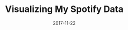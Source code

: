 ---
path: /projects/my-spotify-data
title: Visualizing My Spotify Data
date: 2017-11-22
featuredImage: ./mySpotifyData-featured.png
---
